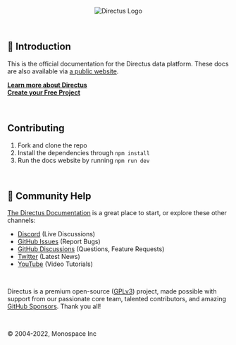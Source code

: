 <p align="center"><img alt="Directus Logo" src="https://user-images.githubusercontent.com/522079/158864859-0fbeae62-9d7a-4619-b35e-f8fa5f68e0c8.png"></p>

<br />

## 🐰 Introduction

This is the official documentation for the Directus data platform. These docs are also available via [a public website](https://docs.directus.io).

**[Learn more about Directus](https://directus.io)**<br />
**[Create your Free Project](https://directus.cloud)**

<br />

## Contributing


1. Fork and clone the repo
2. Install the dependencies through `npm install`
3. Run the docs website by running `npm run dev`

<br />

## 🤔 Community Help

[The Directus Documentation](https://docs.directus.io) is a great place to start, or explore these other channels:

- [Discord](https://directus.chat) (Live Discussions)
- [GitHub Issues](https://github.com/directus/directus/issues) (Report Bugs)
- [GitHub Discussions](https://github.com/directus/directus/discussions) (Questions, Feature Requests)
- [Twitter](https://twitter.com/directus) (Latest News)
- [YouTube](https://www.youtube.com/c/DirectusVideos/featured) (Video Tutorials)

<br />

Directus is a premium open-source ([GPLv3](./license)) project, made possible with support from our passionate core
team, talented contributors, and amazing [GitHub Sponsors](https://github.com/sponsors/directus). Thank you all!

<br />

© 2004-2022, Monospace Inc
